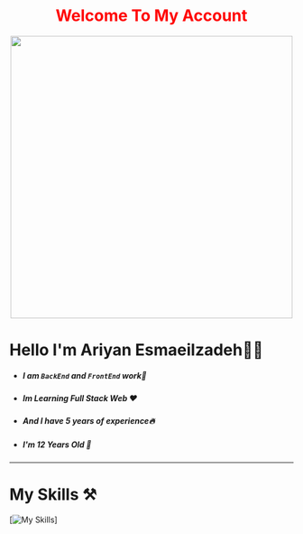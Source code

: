 <h1 align="center" style="color:red;">Welcome To My Account</h1>

<div align="center">
	<img width="500" radius="10px"
src="https://camo.githubusercontent.com/19db51af5f90f1b152bc0b9078f5fe97053955be5074f03f17019c70345bdcdb/68747470733a2f2f6d69726f2e6d656469756d2e636f6d2f6d61782f313336302f302a37513379765349765f7430696f4a2d5a2e676966" >
</div>


# Hello I'm Ariyan Esmaeilzadeh👩‍💻

* ##### I am `BackEnd` and `FrontEnd` work🏢
* ##### Im Learning Full Stack Web ♥️
* ##### And I have 5 years of experience🔥
* ##### I'm 12 Years Old 🌲
--- 

# My Skills ⚒️


[![My Skills](https://skillicons.dev/icons?i=js,html,css,tailwind,bootstrap,angular,react,net,php,cs,figma,rider,lua,ts,nodejs,python)]

